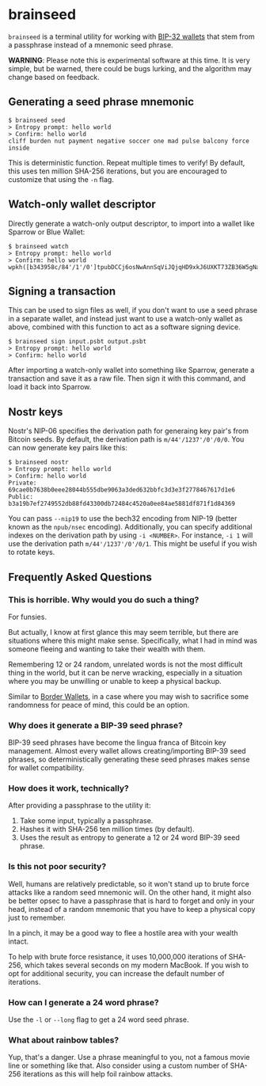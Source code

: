 # brainseed

`brainseed` is a terminal utility for working with [BIP-32 wallets](https://github.com/bitcoin/bips/blob/master/bip-0032.mediawiki) that stem from a passphrase
instead of a mnemonic seed phrase.

**WARNING**: Please note this is experimental software at this time. It is very simple, but be warned, there could be bugs lurking, and the algorithm may change based on feedback.

## Generating a seed phrase mnemonic

```
$ brainseed seed
> Entropy prompt: hello world
> Confirm: hello world
cliff burden nut payment negative soccer one mad pulse balcony force inside
```

This is deterministic function. Repeat multiple times to verify! By default, this uses ten million SHA-256 iterations, but you are encouraged to customize that using the `-n` flag.

## Watch-only wallet descriptor

Directly generate a watch-only output descriptor, to import into a wallet like Sparrow or Blue Wallet:

```
$ brainseed watch
> Entropy prompt: hello world
> Confirm: hello world
wpkh([b343958c/84'/1'/0']tpubDCCj6osNwAnnSqViJQjqHD9xkJ6UXKT73ZB36W5gNapyCmirdibyzHeRsAYK5z9V5fi4ZdGAGA2jbXxPD1qS3Yht2tU3shPuatfUUWvKeCc/0/*)#cj35ttn3
```
## Signing a transaction

This can be used to sign files as well, if you don't want to use a seed phrase in a separate wallet, and instead just want to use a watch-only wallet as above, combined with this function to act as a software signing device.

```
$ brainseed sign input.psbt output.psbt
> Entropy prompt: hello world
> Confirm: hello world
```

After importing a watch-only wallet into something like Sparrow, generate a transaction and save it as a raw file. Then sign it with this command, and load it back into Sparrow.

## Nostr keys

Nostr's NIP-06 specifies the derivation path for generaing key pair's from Bitcoin seeds. By default, the derivation path is `m/44'/1237'/0'/0/0`. You can now generate key pairs like this:

```
$ brainseed nostr
> Entropy prompt: hello world
> Confirm: hello world
Private: 69cae0b7638b0eee28044b555dbe9063a3ded632bbfc3d3e3f2778467617d1e6
Public:  b3a19b7ef2749552db88fd43300db72484c4520a0ee84ae5881df871f1d84369
```

You can pass `--nip19` to use the bech32 encoding from NIP-19 (better known as the `npub/nsec` encoding). Additionally, you can specify additional indexes on the derivation path by using `-i <NUMBER>`. For instance, `-i 1` will use the derivation path `m/44'/1237'/0'/0/1`. This might be useful if you wish to rotate keys.

## Frequently Asked Questions

### This is horrible. Why would you do such a thing?

For funsies.

But actually, I know at first glance this may seem terrible, but there are situations where this might make sense. Specifically, what I had in mind was someone fleeing and wanting to take their wealth with them.

Remembering 12 or 24 random, unrelated words is not the most difficult thing in the world, but it can be nerve wracking, especially in a situation where you may be unwilling or unable to keep a physical backup.

Similar to [Border Wallets](https://www.borderwallets.com), in a case where you may wish to sacrifice some randomness for peace of mind, this could be an option.

### Why does it generate a BIP-39 seed phrase?

BIP-39 seed phrases have become the lingua franca of Bitcoin key management. Almost every wallet allows creating/importing BIP-39 seed phrases, so deterministically generating these seed phrases makes sense for wallet compatibility.

### How does it work, technically?

After providing a passphrase to the utility it:

1. Take some input, typically a passphrase.
2. Hashes it with SHA-256 ten million times (by default).
3. Uses the result as entropy to generate a 12 or 24 word BIP-39 seed phrase.

### Is this not poor security?

Well, humans are relatively predictable, so it won't stand up to brute force attacks like a random seed mnemonic will. On the other hand, it might also be better opsec to have a passphrase that is hard to forget and only in your head, instead of a random mnemonic that you have to keep a physical copy just to remember.

In a pinch, it may be a good way to flee a hostile area with your wealth intact.

To help with brute force resistance, it uses 10,000,000 iterations of SHA-256, which takes several seconds on my modern MacBook. If you wish to opt for additional security, you can increase the default number of iterations.

### How can I generate a 24 word phrase?

Use the `-l` or `--long` flag to get a 24 word seed phrase.

### What about rainbow tables?

Yup, that's a danger. Use a phrase meaningful to you, not a famous movie line or something like that. Also consider using a custom number of SHA-256 iterations as this will help foil rainbow attacks.